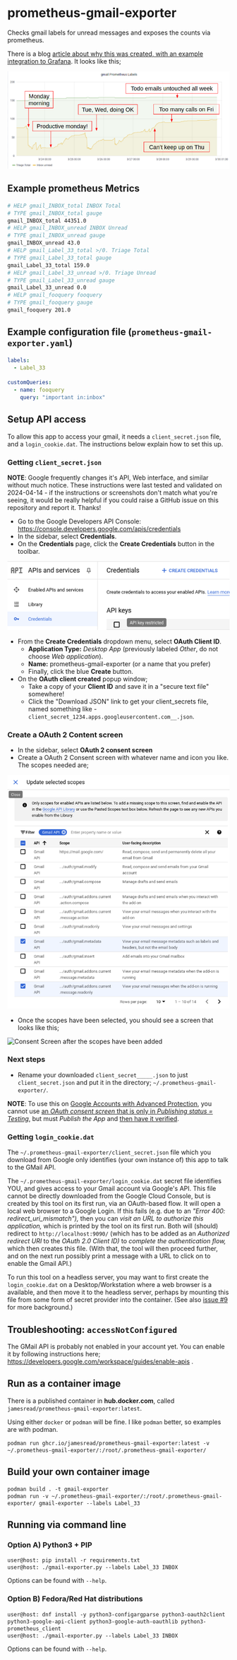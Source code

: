 # prometheus-gmail-exporter

Checks gmail labels for unread messages and exposes the counts via prometheus.

There is a blog [article about why this was created, with an example integration to Grafana](https://medium.com/james-reads-public-cloud-technology-blog/watching-gmail-labels-with-prometheus-grafana-87b6745acd48). It looks like this;

![Grafana screenshot](doc/grafanaScreenshot.png)

## Example prometheus Metrics

```sh
# HELP gmail_INBOX_total INBOX Total
# TYPE gmail_INBOX_total gauge
gmail_INBOX_total 44351.0
# HELP gmail_INBOX_unread INBOX Unread
# TYPE gmail_INBOX_unread gauge
gmail_INBOX_unread 43.0
# HELP gmail_Label_33_total >/0. Triage Total
# TYPE gmail_Label_33_total gauge
gmail_Label_33_total 159.0
# HELP gmail_Label_33_unread >/0. Triage Unread
# TYPE gmail_Label_33_unread gauge
gmail_Label_33_unread 0.0
# HELP gmail_fooquery fooquery
# TYPE gmail_fooquery gauge
gmail_fooquery 201.0
```

## Example configuration file (`prometheus-gmail-exporter.yaml`)

```yaml
labels:
  - Label_33

customQueries:
  - name: fooquery
    query: "important in:inbox"
```

## Setup API access

To allow this app to access your gmail, it needs a `client_secret.json` file, and a `login_cookie.dat`. The instructions below explain how to set this up.

### Getting `client_secret.json`

**NOTE**: Google frequently changes it's API, Web interface, and similar without much notice. These instructions were last tested and validated on 2024-04-14 - if the instructions or screenshots don't match what you're seeing, it would be really helpful if you could raise a GitHub issue on this repository and report it. Thanks!

* Go to the Google Developers API Console: https://console.developers.google.com/apis/credentials
* In the sidebar, select **Credentials**. 
* On the **Credentials** page, click the **Create Credentials** button in the toolbar.

![Create credentials](doc/createCredentials.png)
 
* From the **Create Credentials** dropdown menu, select **OAuth Client ID**.
  * **Application Type:** _Desktop App_ (previously labeled _Other_, do not choose _Web application_).
  * **Name:** prometheus-gmail-exporter (or a name that you prefer)
  * Finally, click the blue **Create** button.
* On the **OAuth client created** popup window;
  * Take a copy of your **Client ID** and save it in a "secure text file" somewhere!
  * Click the "Download JSON" link to get your client_secrets file, named something like - `client_secret_1234.apps.googleusercontent.com__.json`.

### Create a OAuth 2 Content screen

* In the sidebar, select **OAuth 2 consent screen**
* Create a OAuth 2 Consent screen with whatever name and icon you like. The scopes needed are;

![Consent Screen](doc/consentScreenScopes.png)

* Once the scopes have been selected, you should see a screen that looks like this;

![Consent Screen after the scopes have been added](doc/consentScreenScopesAdded.png)

### Next steps

* Rename your downloaded `client_secret_____.json` to just `client_secret.json`
  and put it in the directory; `~/.prometheus-gmail-exporter/`.

**NOTE**: To use this on [Google Accounts with Advanced Protection](https://landing.google.com/advancedprotection/), you cannot use [an _OAuth consent screen_ that is only in _Publishing status = Testing_,](https://support.google.com/cloud/answer/10311615) but must _Publish the App_ and [then have it verified](https://support.google.com/cloud/answer/9110914).

### Getting `login_cookie.dat`

The `~/.prometheus-gmail-exporter/client_secret.json` file which you download from Google only identifies (your own instance of) this app to talk to the GMail API.

The `~/.prometheus-gmail-exporter/login_cookie.dat` secret file identifies YOU, and gives access to your Gmail account via Google's API. This file cannot be directly downloaded from the Google Cloud Console, but is created by this tool on its first run, via an OAuth-based flow. It will open a local web browser to a Google Login. If this fails (e.g. due to an _"Error 400: redirect_uri_mismatch"),_ then you can _visit an URL to authorize this application,_ which is printed by the tool on its first run. Both will (should) redirect to `http://localhost:9090/` (which has to be added as an _Authorized redirect URI_ to the _OAuth 2.0 Client ID)_ to _complete the authentication flow,_ which then creates this file. (With that, the tool will then proceed further, and on the next run possibly print a message with a URL to click on to enable the Gmail API.)

To run this tool on a headless server, you may want to first create the `login_cookie.dat` on a Desktop/Workstation where a web browser is a available, and then move it to the headless server, perhaps by mounting this file from some form of secret provider into the container. (See also [issue #9](https://github.com/jamesread/prometheus-gmail-exporter/issues/9) for more background.)

## Troubleshooting: `accessNotConfigured`

The GMail API is probably not enabled in your account yet. You can enable it by following instructions here; https://developers.google.com/workspace/guides/enable-apis . 

## Run as a container image

There is a published container in **hub.docker.com**, called `jamesread/prometheus-gmail-exporter:latest`.

Using either `docker` or `podman` will be fine. I like `podman` better, so
examples are with podman.

```
podman run ghcr.io/jamesread/prometheus-gmail-exporter:latest -v ~/.prometheus-gmail-exporter/:/root/.prometheus-gmail-exporter/
```

## Build your own container image

```
podman build . -t gmail-exporter
podman run -v ~/.prometheus-gmail-exporter/:/root/.prometheus-gmail-exporter/ gmail-exporter --labels Label_33
```

## Running via command line

### Option A) Python3 + PIP

```
user@host: pip install -r requirements.txt
user@host: ./gmail-exporter.py --labels Label_33 INBOX
```

Options can be found with `--help`.

### Option B) Fedora/Red Hat distributions

```
user@host: dnf install -y python3-configargparse python3-oauth2client python3-google-api-client python3-google-auth-oauthlib python3-prometheus_client
user@host: ./gmail-exporter.py --labels Label_33 INBOX
```

Options can be found with `--help`.
